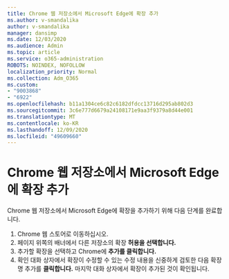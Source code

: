 ```yaml
---
title: Chrome 웹 저장소에서 Microsoft Edge에 확장 추가
ms.author: v-smandalika
author: v-smandalika
manager: dansimp
ms.date: 12/03/2020
ms.audience: Admin
ms.topic: article
ms.service: o365-administration
ROBOTS: NOINDEX, NOFOLLOW
localization_priority: Normal
ms.collection: Adm_O365
ms.custom:
- "9003868"
- "6922"
ms.openlocfilehash: b11a1304ce6c82c6182dfdcc13716d295ab802d3
ms.sourcegitcommit: 3c6e777d6679a24108171e9aa3f9379a8d44e001
ms.translationtype: MT
ms.contentlocale: ko-KR
ms.lasthandoff: 12/09/2020
ms.locfileid: "49609660"
---
```

# <a name="add-an-extension-to-microsoft-edge-from-the-chrome-web-store"></a>Chrome 웹 저장소에서 Microsoft Edge에 확장 추가

Chrome 웹 저장소에서 Microsoft Edge에 확장을 추가하기 위해 다음 단계를 완료합니다.

1. Chrome 웹 스토어로 이동하십시오.
2. 페이지 위쪽의 배너에서 다른 저장소의 확장 **허용을 선택합니다.**
3. 추가할 확장을 선택하고 Chrome에 **추가를 클릭합니다.**
4. 확인 대화 상자에서 확장이 수정할 수 있는 수정 내용을 신중하게 검토한 다음 확장명 추가를 **클릭합니다.**
마지막 대화 상자에서 확장이 추가된 것이 확인됩니다.